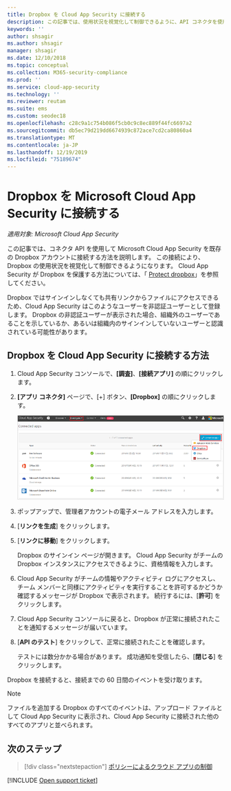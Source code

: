 ```yaml
---
title: Dropbox を Cloud App Security に接続する
description: この記事では、使用状況を視覚化して制御できるように、API コネクタを使用して Cloud App Security に Dropbox アプリを接続する方法に関する情報を提供します。
keywords: ''
author: shsagir
ms.author: shsagir
manager: shsagir
ms.date: 12/10/2018
ms.topic: conceptual
ms.collection: M365-security-compliance
ms.prod: ''
ms.service: cloud-app-security
ms.technology: ''
ms.reviewer: reutam
ms.suite: ems
ms.custom: seodec18
ms.openlocfilehash: c28c9a1c754b086f5cb0c9c8ec889f44fc6697a2
ms.sourcegitcommit: db5ec79d219dd6674939c872ace7cd2ca80860a4
ms.translationtype: MT
ms.contentlocale: ja-JP
ms.lasthandoff: 12/19/2019
ms.locfileid: "75189674"
---
```

# <a name="connect-dropbox-to-microsoft-cloud-app-security"></a>Dropbox を Microsoft Cloud App Security に接続する

*適用対象: Microsoft Cloud App Security*

この記事では、コネクタ API を使用して Microsoft Cloud App Security を既存の Dropbox アカウントに接続する方法を説明します。 この接続により、Dropbox の使用状況を視覚化して制御できるようになります。 Cloud App Security が Dropbox を保護する方法については、「 [Protect dropbox](protect-dropbox.md)」を参照してください。

Dropbox ではサインインしなくても共有リンクからファイルにアクセスできるため、Cloud App Security はこのようなユーザーを非認証ユーザーとして登録します。 Dropbox の非認証ユーザーが表示された場合、組織外のユーザーであることを示しているか、あるいは組織内のサインインしていないユーザーと認識されている可能性があります。

## <a name="how-to-connect-dropbox-to-cloud-app-security"></a>Dropbox を Cloud App Security に接続する方法

1. Cloud App Security コンソールで、**[調査]**、**[接続アプリ]** の順にクリックします。

2. **[アプリ コネクタ]** ページで、[+] ボタン、**[Dropbox]** の順にクリックします。

    ![dropbox の接続](media/connect-dropbox.png "Dropbox を接続する")

3. ポップアップで、管理者アカウントの電子メール アドレスを入力します。

4. [**リンクを生成**] をクリックします。

5. [**リンクに移動**] をクリックします。

    Dropbox のサインイン ページが開きます。 Cloud App Security がチームの Dropbox インスタンスにアクセスできるように、資格情報を入力します。

6. Cloud App Security がチームの情報やアクティビティ ログにアクセスし、チーム メンバーと同様にアクティビティを実行することを許可するかどうか確認するメッセージが Dropbox で表示されます。 続行するには、[**許可**] をクリックします。

7. Cloud App Security コンソールに戻ると、Dropbox が正常に接続されたことを通知するメッセージが届いています。

8. [**API のテスト**] をクリックして、正常に接続されたことを確認します。

    テストには数分かかる場合があります。 成功通知を受信したら、[**閉じる**] をクリックします。

Dropbox を接続すると、接続までの 60 日間のイベントを受け取ります。

> [!NOTE]
> ファイルを追加する Dropbox のすべてのイベントは、アップロード ファイルとして Cloud App Security に表示され、Cloud App Security に接続された他のすべてのアプリと並べられます。

## <a name="next-steps"></a>次のステップ

> [!div class="nextstepaction"]
> [ポリシーによるクラウド アプリの制御](control-cloud-apps-with-policies.md)

[!INCLUDE [Open support ticket](includes/support.md)]

